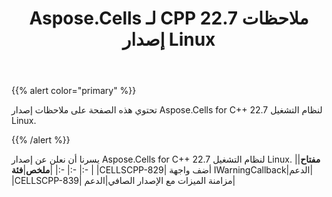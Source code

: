 ﻿---
title: Aspose.Cells لـ CPP 22.7 ملاحظات إصدار Linux
type: docs
weight: 6
url: /ar/cpp/aspose-cells-for-cpp-22-7-release-notes-linux/
---
{{% alert color="primary" %}}

تحتوي هذه الصفحة على ملاحظات إصدار Aspose.Cells for C++ 22.7 لنظام التشغيل Linux.

{{% /alert %}}

يسرنا أن نعلن عن إصدار Aspose.Cells for C++ 22.7 لنظام التشغيل Linux.
|**مفتاح**|**ملخص**|**فئة**|
|:- |:- |:- |
|CELLSCPP-829| أضف واجهة IWarningCallback|الدعم|
|CELLSCPP-839| مزامنة الميزات مع الإصدار الصافي|الدعم|

